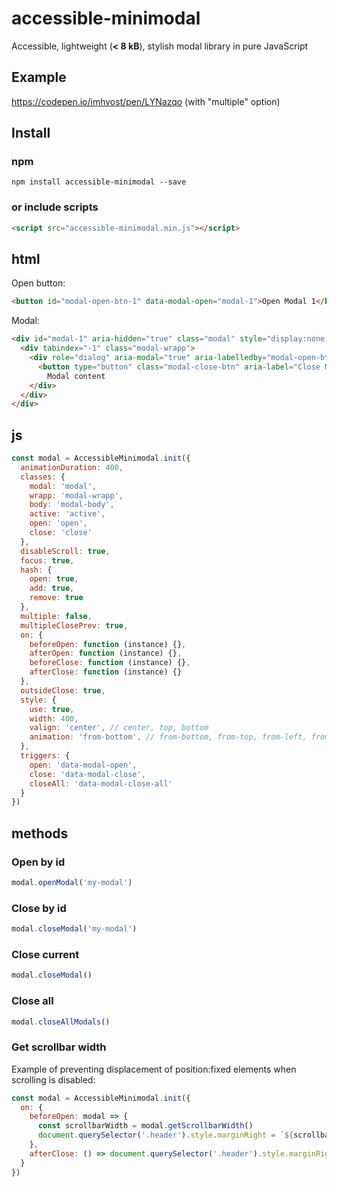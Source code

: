 # accessible-minimodal
Accessible, lightweight (**< 8 kB**), stylish modal library in pure JavaScript
## Example
https://codepen.io/imhvost/pen/LYNazqo (with "multiple" option)
## Install
### npm
```
npm install accessible-minimodal --save
```
### or include scripts
```html
<script src="accessible-minimodal.min.js"></script>
```
## html
Open button:
```html
<button id="modal-open-btn-1" data-modal-open="modal-1">Open Modal 1</button>
```
Modal:
```html
<div id="modal-1" aria-hidden="true" class="modal" style="display:none;">
  <div tabindex="-1" class="modal-wrapp">
    <div role="dialog" aria-modal="true" aria-labelledby="modal-open-btn-1" class="modal-body">
      <button type="button" class="modal-close-btn" aria-label="Close Modal" data-modal-close></button>
        Modal content
    </div>
  </div>
</div>
```
## js
```js
const modal = AccessibleMinimodal.init({
  animationDuration: 400,
  classes: {
    modal: 'modal',
    wrapp: 'modal-wrapp',
    body: 'modal-body',
    active: 'active',
    open: 'open',
    close: 'close'
  },
  disableScroll: true,
  focus: true,
  hash: {
    open: true,
    add: true,
    remove: true
  },
  multiple: false,
  multipleClosePrev: true,
  on: {
    beforeOpen: function (instance) {},
    afterOpen: function (instance) {},
    beforeClose: function (instance) {},
    afterClose: function (instance) {}
  },
  outsideClose: true,
  style: {
    use: true,
    width: 400,
    valign: 'center', // center, top, bottom
    animation: 'from-bottom', // from-bottom, from-top, from-left, from-right, zoom-in, zoom-out, fade
  },
  triggers: {
    open: 'data-modal-open',
    close: 'data-modal-close',
    closeAll: 'data-modal-close-all'
  }
})
```
## methods
### Open by id
```js
modal.openModal('my-modal')
```
### Close by id
```js
modal.closeModal('my-modal')
```
### Close current
```js
modal.closeModal()
```
### Close all
```js
modal.closeAllModals()
```
### Get scrollbar width
Example of preventing displacement of position:fixed elements when scrolling is disabled:
```js
const modal = AccessibleMinimodal.init({
  on: {
    beforeOpen: modal => {
      const scrollbarWidth = modal.getScrollbarWidth()
      document.querySelector('.header').style.marginRight = `${scrollbarWidth}px`
    },
    afterClose: () => document.querySelector('.header').style.marginRight = 0
  }
})
```